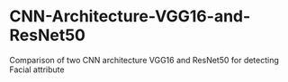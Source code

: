 # CNN-Architecture-VGG16-and-ResNet50
Comparison of two CNN architecture VGG16 and ResNet50 for detecting Facial attribute
